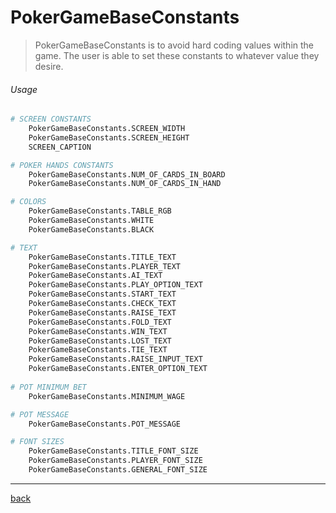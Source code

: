<!--Name Of Class -->

# PokerGameBaseConstants

<!-- Description -->

>PokerGameBaseConstants is to avoid hard coding values within the game. The user is able to set these constants to whatever value they desire.

<!-- Screenshots -->
<!-- ###### Screenshots -->
<!-- ![CardSprite](../../images/cardSprite.png) -->

<!-- <img src="../../images/pot.png" alt="Pot" width="700"/> -->



<!-- Imports -->
<!-- ###### Imports
```python
from GameText import GameText
from PokerGameBaseConstants import PokerGameBaseConstants
``` -->

<!-- Usage -->

###### Usage

```python
# SCREEN CONSTANTS
    PokerGameBaseConstants.SCREEN_WIDTH
    PokerGameBaseConstants.SCREEN_HEIGHT
    SCREEN_CAPTION

# POKER HANDS CONSTANTS
    PokerGameBaseConstants.NUM_OF_CARDS_IN_BOARD
    PokerGameBaseConstants.NUM_OF_CARDS_IN_HAND

# COLORS
    PokerGameBaseConstants.TABLE_RGB
    PokerGameBaseConstants.WHITE
    PokerGameBaseConstants.BLACK

# TEXT
    PokerGameBaseConstants.TITLE_TEXT
    PokerGameBaseConstants.PLAYER_TEXT
    PokerGameBaseConstants.AI_TEXT
    PokerGameBaseConstants.PLAY_OPTION_TEXT
    PokerGameBaseConstants.START_TEXT
    PokerGameBaseConstants.CHECK_TEXT
    PokerGameBaseConstants.RAISE_TEXT
    PokerGameBaseConstants.FOLD_TEXT
    PokerGameBaseConstants.WIN_TEXT
    PokerGameBaseConstants.LOST_TEXT
    PokerGameBaseConstants.TIE_TEXT
    PokerGameBaseConstants.RAISE_INPUT_TEXT
    PokerGameBaseConstants.ENTER_OPTION_TEXT
 
# POT MINIMUM BET
    PokerGameBaseConstants.MINIMUM_WAGE

# POT MESSAGE
    PokerGameBaseConstants.POT_MESSAGE

# FONT SIZES
    PokerGameBaseConstants.TITLE_FONT_SIZE
    PokerGameBaseConstants.PLAYER_FONT_SIZE
    PokerGameBaseConstants.GENERAL_FONT_SIZE
```

<!-- Instance Variables -->
<!-- ###### Instance Variables
| Name         | Data Type | Description                            |
| ------------ | --------- | -------------------------------------- |
| `_potAmount` | int       | the amount of money that is in the pot | -->



<!-- ###### Methods -->

<!-- <ul> -->

<!-- (Add Member Functions Here) -->
<!-- [`nameOfFunction(parameters)`](functions/nameOfFunction.md) -->
<!-- Make sure to create a .md file in the functions folder for EVERY function added -->

<!-- [`getPotAmount(self)`](methods/getPotAmount.md)

[`setPotAmount(self,amount)`](methods/setPotAmount.md)

</ul> -->

---

<!-- Back to README.md -->
[back](../../../README.md)